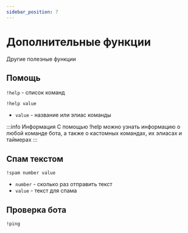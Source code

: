 ```yaml
---
sidebar_position: 7
---
```


# Дополнительные функции

Другие полезные функции

## Помощь
`!help` - список команд

`!help value`
- `value` - название или элиас команды

:::info Информация
С помощью !help можно узнать информацию о любой команде бота, а также о кастомных командах, их элиасах и таймерах
:::

## Спам текстом
`!spam number value`
- `number` - сколько раз отправить текст
- `value` - текст для спама

## Проверка бота
`!ping`